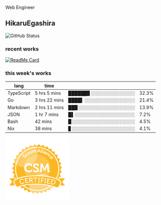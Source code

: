 Web Engineer

## HikaruEgashira

![GitHub Status](https://github-readme-stats.vercel.app/api?username=HikaruEgashira&count_private=true&show_icons=true&theme=nord)
### recent works

[![ReadMe Card](https://github-readme-stats.vercel.app/api/pin/?username=twin-te&repo=twinte-front&theme=nord)](https://github.com/twin-te/twinte-front)

### this week's works

| lang        | time           |                       |        |
| ----------- | -------------- | --------------------- | ------ |
| TypeScript  | 5 hrs 5 mins   | ██████▊░░░░░░░░░░░░░░ |  32.3% |
| Go          | 3 hrs 22 mins  | ████▍░░░░░░░░░░░░░░░░ |  21.4% |
| Markdown    | 2 hrs 11 mins  | ██▉░░░░░░░░░░░░░░░░░░ |  13.9% |
| JSON        | 1 hr 7 mins    | █▌░░░░░░░░░░░░░░░░░░░ |   7.2% |
| Bash        | 42 mins        | ▉░░░░░░░░░░░░░░░░░░░░ |   4.5% |
| Nix         | 38 mins        | ▊░░░░░░░░░░░░░░░░░░░░ |   4.1% |

<img src="./image/seal-csm.png" alt="" data-canonical-src="./image/seal-csm.png" width="200" height="200" />
